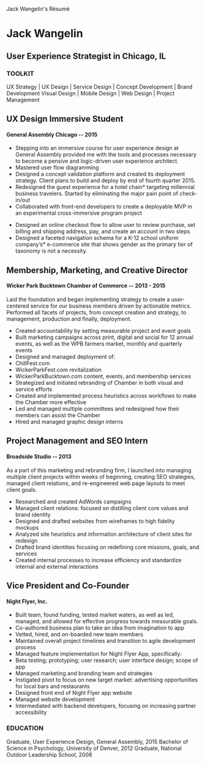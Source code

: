 
Jack Wangelin's Résumé

# Jack Wangelin
## User Experience Strategist in Chicago, IL

### TOOLKIT
UX Strategy | UX Design | Service Design | Concept Development | Brand Development  Visual Design | Mobile Design | Web Design | Project Management

## UX Design Immersive Student
#### General Assembly Chicago -- 2015
- Stepping into an immersive course for user experience design at General Assembly provided me with the tools and processes necessary to become a pensive and logic-driven user experience architect.
- Mastered user flow diagramming
- Designed a concept validation platform and created its deployment strategy. Client plans to build and deploy by end of fourth quarter 2015.
- Redesigned the guest experience for a hotel chain* targeting millennial business travelers. Started by eliminating the major pain point of check-in/out
- Collaborated with front-end developers to create a deployable MVP in an experimental cross-immersive program project
* Designed an online checkout flow to allow user to review purchase, set billing and shipping address, pay, and create an account in two steps
* Designed a faceted navigation schema for a K-12 school uniform company’s* e-commerce site that shows gender as the primary tier of taxonomy is not a necessity.

## Membership, Marketing, and Creative Director
#### Wicker Park Bucktown Chamber of Commerce  -- 2013 - 2015
Laid the foundation and began implementing strategy to create a user-centered service for our business members driven by actionable metrics. Performed all facets of projects, from concept creation and strategy, to management, production and finally, deployment.
- Created accountability by setting measurable project and event goals
- Built marketing campaigns across print, digital and social for 12 annual events, as well as the WPB farmers market, monthly and quarterly events
- Designed and managed deployment of:
 - ChillFest.com
 - WickerParkFest.com revitalization
 - WickerParkBucktown.com content, events, and membership services
- Strategized and initiated rebranding of Chamber in both visual and service efforts
- Created and implemented process heuristics across workflows to make the Chamber more effective
- Led and managed multiple committees and redesigned how their members can assist the Chamber 
- Hired and managed graphic design interns 

## Project Management and SEO Intern
#### Broadside Studio  -- 2013
As a part of this marketing and rebranding firm, I launched into managing multiple client projects within weeks of beginning, creating SEO strategies, managed client relations, and re-engineered web page layouts to meet client goals. 
- Researched and created AdWords campaigns
- Managed client relations: focused on distilling client core values and brand identity
- Designed and drafted websites from wireframes to high fidelity mockups
- Analyzed site heuristics and information architecture of client sites for redesign
- Drafted brand identities focusing on redefining core missions, goals, and services 
- Created internal processes to increase efficiency and standardize internal and external interactions

## Vice President and Co-Founder
#### Night Flyer, Inc.
- Built team, found funding, tested market waters, as well as led, managed, and allowed for effective progress towards measurable goals.
- Co-authored business plan to take an idea from imagination to app
- Vetted, hired, and on-boarded new team members
- Maintained overall project timelines and transition to agile development process
- Managed feature implementation for Night Flyer App, specifically:
- Beta testing; prototyping; user research; user interface design; scope of app
- Managed marketing and branding team and strategies
- Instigated pivot to focus on new target market: advertising opportunities for local bars and restaurants
- Designed front end of Night Flyer app website 
- Managed website development
- Intermediated with backend developers, focusing on increasing partner accessibility

### EDUCATION
Graduate, User Experience Design, General Assembly, 2015
Bachelor of Science in Psychology, University of Denver, 2012
Graduate, National Outdoor Leadership School, 2008
